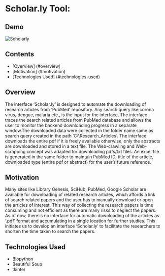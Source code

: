 # Scholar.ly Tool:

## Demo
 
 ![Scholarly](https://drive.google.com/uc?export=view&id=1VF196eZFm3BTFPvF0pA1MBWDPUya_Sre)
 
## Contents
*  [Overview] (#overview)
*  [Motivation] (#motivation)
*  [Technologies Used] (#technologies-used)

## Overview
 
 The interface ‘Scholar.ly’ is designed to automate the downloading of research articles from ‘PubMed’ repository. Any search query like corona virus, dengue, malaria etc., is the  input for the interface. The interface traces the search related articles from PubMed database and allows the user to monitor the backend downloading progress in a separate window.The downloaded data were collected in the folder name same as search query created in the path ‘C:\Research_Articles’. The interface downloads the entire pdf if it is freely available otherwise, only the abstracts are downloaded and stored in a text file. The Web-crawling and Web-scrapping concept was adapted for downloading pdfs/txt files. An excel file is generated in the same folder to maintain PubMed ID, title of the article, downloaded type (entire pdf or abstract) for the user’s future reference.
 
## Motivation
 
 Many sites like Library Genesis, SciHub, PubMed, Google Scholar are available for downloading of related research articles, which affords a link of search related papers and the user has to manually download or open the articles of interest. This way of collecting the research papers is time consuming and not efficient as there are many risks to neglect the papers. As of now, there is no interface for automatic downloading of the articles as ‘.pdf’ format and accumulating in a single location for further studies. This initiates us to develop an interface ‘Scholar.ly’ to facilitate the researchers to shorten the time taken to search the papers.

## Technologies Used

 * Biopython
 * Beautiful Soup
 * tkinter
